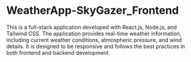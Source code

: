 # WeatherApp-SkyGazer_Frontend
 This is a full-stack application developed with React.js, Node.js, and Tailwind CSS. The application provides real-time weather information, including current weather conditions, atmospheric pressure, and wind details. It is designed to be responsive and follows the best practices in both frontend and backend development.
